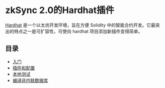 # zkSync 2.0的Hardhat插件

[Hardhat](https://hardhat.org) 是一个以太坊开发环境，旨在方便 Solidity 中的智能合约开发。它最突出的特点之一是可扩容性，可使向 hardhat 项目添加新插件变得简单。

## 目录

- [入门](./getting-started.md)
- [插件和配置](./plugins.md)
- [本地测试](./testing.md)
- [编译非内联数据库](./compiling-libraries.md)
